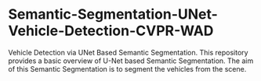 # Semantic-Segmentation-UNet-Vehicle-Detection-CVPR-WAD
Vehicle Detection via UNet Based Semantic Segmentation.
This repository provides a basic overview of U-Net based Semantic Segmentation. The aim of this Semantic Segmentation is to segment the vehicles from the scene.
